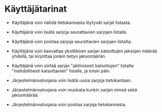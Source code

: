 # Käyttäjätarinat

* Käyttäjänä voin nähdä tietokannasta löytyvät sarjat listasta.
* Käyttäjänä voin lisätä sarjoja seurattavien sarjojen listalle.
* Käyttäjänä voin poistaa sarjoja seurattavien sarjojen listalta.
* Käyttäjänä voin kasvattaa yksittäisen sarjan katsottujen jaksojen määrää yhdellä, tai kirjoittaa jonkin tietyn jaksomäärän.
* Käyttäjänä voin siirtää sarjan "aktiivisesti katsottujen" listalta "mahdollisesti katsottavien" listalle, ja toisin päin.

* Järjestelmänvalvojana voin lisätä uusia sarjoja tietokantaan.
* Järjestelmänvalvojana voin muokata kunkin sarjan nimeä sekä jaksomäärää.
* Järjestelmänvalvojana voin poistaa sarjoja tietokannasta.
